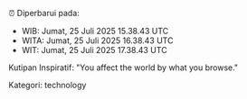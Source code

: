 ⏰ Diperbarui pada:
- WIB: Jumat, 25 Juli 2025 15.38.43 UTC
- WITA: Jumat, 25 Juli 2025 16.38.43 UTC
- WIT: Jumat, 25 Juli 2025 17.38.43 UTC

Kutipan Inspiratif:
"You affect the world by what you browse."


Kategori: technology

